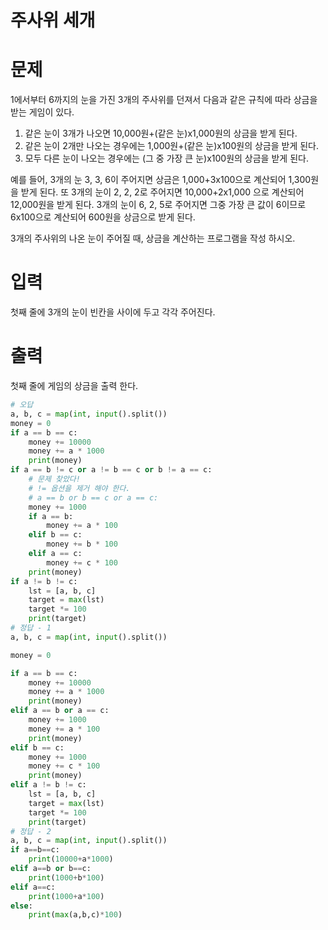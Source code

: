# 주사위 세개

# 문제

1에서부터 6까지의 눈을 가진 3개의 주사위를 던져서 다음과 같은 규칙에 따라 상금을 받는 게임이 있다.
1. 같은 눈이 3개가 나오면 10,000원+(같은 눈)x1,000원의 상금을 받게 된다.
2. 같은 눈이 2개만 나오는 경우에는 1,000원+(같은 눈)x100원의 상금을 받게 된다.
3. 모두 다른 눈이 나오는 경우에는 (그 중 가장 큰 눈)x100원의 상금을 받게 된다.

예를 들어, 3개의 눈 3, 3, 6이 주어지면 상금은 1,000+3x100으로 계산되어 1,300원을 받게 된다. 또 3개의 눈이 2, 2, 2로 주어지면 10,000+2x1,000 으로 계산되어 12,000원을 받게 된다. 3개의 눈이 6, 2, 5로 주어지면 그중 가장 큰 값이 6이므로 6x100으로 계산되어 600원을 상금으로 받게 된다.

3개의 주사위의 나온 눈이 주어질 때, 상금을 계산하는 프로그램을 작성 하시오.

# 입력

첫째 줄에 3개의 눈이 빈칸을 사이에 두고 각각 주어진다.

# 출력

첫째 줄에 게임의 상금을 출력 한다.

```python
# 오답
a, b, c = map(int, input().split())
money = 0
if a == b == c:
    money += 10000
    money += a * 1000
    print(money)
if a == b != c or a != b == c or b != a == c:
    # 문제 찾았다!
    # != 옵션을 제거 해야 한다.
    # a == b or b == c or a == c:
    money += 1000
    if a == b:
        money += a * 100
    elif b == c:
        money += b * 100
    elif a == c:
        money += c * 100
    print(money)
if a != b != c:
    lst = [a, b, c]
    target = max(lst)
    target *= 100
    print(target)
# 정답 - 1
a, b, c = map(int, input().split())

money = 0

if a == b == c:
    money += 10000
    money += a * 1000
    print(money)
elif a == b or a == c:
    money += 1000
    money += a * 100
    print(money)
elif b == c:
    money += 1000
    money += c * 100
    print(money)
elif a != b != c:
    lst = [a, b, c]
    target = max(lst)
    target *= 100
    print(target)
# 정답 - 2
a, b, c = map(int, input().split())
if a==b==c:
    print(10000+a*1000)
elif a==b or b==c:
    print(1000+b*100)
elif a==c:
    print(1000+a*100)
else:
    print(max(a,b,c)*100)
```